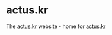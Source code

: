 actus.kr
=========

The [actus.kr](http://actus.kr) website - home for [actus.kr](https://github.com/actus/actus.kr/)